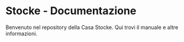 # Stocke - Documentazione

Benvenuto nel repository della Casa Stocke. Qui trovi il manuale e altre informazioni.
